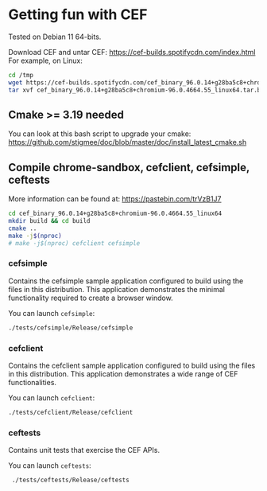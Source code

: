 # Getting fun with CEF

Tested on Debian 11 64-bits.

Download CEF and untar CEF: https://cef-builds.spotifycdn.com/index.html
For example, on Linux:

```bash
cd /tmp
wget https://cef-builds.spotifycdn.com/cef_binary_96.0.14+g28ba5c8+chromium-96.0.4664.55_linux64.tar.bz2
tar xvf cef_binary_96.0.14+g28ba5c8+chromium-96.0.4664.55_linux64.tar.bz2
```

## Cmake >= 3.19 needed

You can look at this bash script to upgrade your cmake:
https://github.com/stigmee/doc/blob/master/doc/install_latest_cmake.sh

## Compile chrome-sandbox, cefclient, cefsimple, ceftests

More information can be found at: https://pastebin.com/trVzB1J7

```bash
cd cef_binary_96.0.14+g28ba5c8+chromium-96.0.4664.55_linux64
mkdir build && cd build
cmake ..
make -j$(nproc)
# make -j$(nproc) cefclient cefsimple
```

### cefsimple

Contains the cefsimple sample application configured to build
using the files in this distribution. This application demonstrates
the minimal functionality required to create a browser window.

You can launch `cefsimple`:
```bash
./tests/cefsimple/Release/cefsimple
```

### cefclient

Contains the cefclient sample application configured to build
using the files in this distribution. This application demonstrates
a wide range of CEF functionalities.

You can launch `cefclient`:
```bash
./tests/cefclient/Release/cefclient
```

### ceftests

Contains unit tests that exercise the CEF APIs.

You can launch `ceftests`:
```bash
 ./tests/ceftests/Release/ceftests
```
